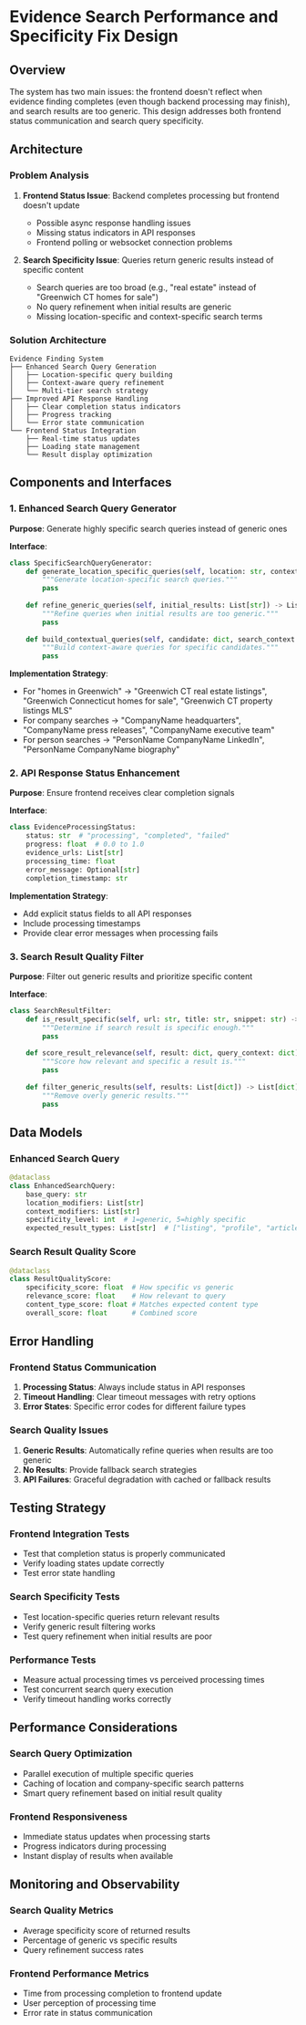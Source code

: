 # Evidence Search Performance and Specificity Fix Design

## Overview

The system has two main issues: the frontend doesn't reflect when evidence finding completes (even though backend processing may finish), and search results are too generic. This design addresses both frontend status communication and search query specificity.

## Architecture

### Problem Analysis

1. **Frontend Status Issue**: Backend completes processing but frontend doesn't update
   - Possible async response handling issues
   - Missing status indicators in API responses
   - Frontend polling or websocket connection problems

2. **Search Specificity Issue**: Queries return generic results instead of specific content
   - Search queries are too broad (e.g., "real estate" instead of "Greenwich CT homes for sale")
   - No query refinement when initial results are generic
   - Missing location-specific and context-specific search terms

### Solution Architecture

```
Evidence Finding System
├── Enhanced Search Query Generation
│   ├── Location-specific query building
│   ├── Context-aware query refinement
│   └── Multi-tier search strategy
├── Improved API Response Handling
│   ├── Clear completion status indicators
│   ├── Progress tracking
│   └── Error state communication
└── Frontend Status Integration
    ├── Real-time status updates
    ├── Loading state management
    └── Result display optimization
```

## Components and Interfaces

### 1. Enhanced Search Query Generator

**Purpose**: Generate highly specific search queries instead of generic ones

**Interface**:
```python
class SpecificSearchQueryGenerator:
    def generate_location_specific_queries(self, location: str, context: str) -> List[str]:
        """Generate location-specific search queries."""
        pass
    
    def refine_generic_queries(self, initial_results: List[str]) -> List[str]:
        """Refine queries when initial results are too generic."""
        pass
    
    def build_contextual_queries(self, candidate: dict, search_context: str) -> List[str]:
        """Build context-aware queries for specific candidates."""
        pass
```

**Implementation Strategy**:
- For "homes in Greenwich" → "Greenwich CT real estate listings", "Greenwich Connecticut homes for sale", "Greenwich CT property listings MLS"
- For company searches → "CompanyName headquarters", "CompanyName press releases", "CompanyName executive team"
- For person searches → "PersonName CompanyName LinkedIn", "PersonName CompanyName biography"

### 2. API Response Status Enhancement

**Purpose**: Ensure frontend receives clear completion signals

**Interface**:
```python
class EvidenceProcessingStatus:
    status: str  # "processing", "completed", "failed"
    progress: float  # 0.0 to 1.0
    evidence_urls: List[str]
    processing_time: float
    error_message: Optional[str]
    completion_timestamp: str
```

**Implementation Strategy**:
- Add explicit status fields to all API responses
- Include processing timestamps
- Provide clear error messages when processing fails

### 3. Search Result Quality Filter

**Purpose**: Filter out generic results and prioritize specific content

**Interface**:
```python
class SearchResultFilter:
    def is_result_specific(self, url: str, title: str, snippet: str) -> bool:
        """Determine if search result is specific enough."""
        pass
    
    def score_result_relevance(self, result: dict, query_context: dict) -> float:
        """Score how relevant and specific a result is."""
        pass
    
    def filter_generic_results(self, results: List[dict]) -> List[dict]:
        """Remove overly generic results."""
        pass
```

## Data Models

### Enhanced Search Query
```python
@dataclass
class EnhancedSearchQuery:
    base_query: str
    location_modifiers: List[str]
    context_modifiers: List[str]
    specificity_level: int  # 1=generic, 5=highly specific
    expected_result_types: List[str]  # ["listing", "profile", "article"]
```

### Search Result Quality Score
```python
@dataclass
class ResultQualityScore:
    specificity_score: float  # How specific vs generic
    relevance_score: float    # How relevant to query
    content_type_score: float # Matches expected content type
    overall_score: float      # Combined score
```

## Error Handling

### Frontend Status Communication
1. **Processing Status**: Always include status in API responses
2. **Timeout Handling**: Clear timeout messages with retry options
3. **Error States**: Specific error codes for different failure types

### Search Quality Issues
1. **Generic Results**: Automatically refine queries when results are too generic
2. **No Results**: Provide fallback search strategies
3. **API Failures**: Graceful degradation with cached or fallback results

## Testing Strategy

### Frontend Integration Tests
- Test that completion status is properly communicated
- Verify loading states update correctly
- Test error state handling

### Search Specificity Tests
- Test location-specific queries return relevant results
- Verify generic result filtering works
- Test query refinement when initial results are poor

### Performance Tests
- Measure actual processing times vs perceived processing times
- Test concurrent search query execution
- Verify timeout handling works correctly

## Performance Considerations

### Search Query Optimization
- Parallel execution of multiple specific queries
- Caching of location and company-specific search patterns
- Smart query refinement based on initial result quality

### Frontend Responsiveness
- Immediate status updates when processing starts
- Progress indicators during processing
- Instant display of results when available

## Monitoring and Observability

### Search Quality Metrics
- Average specificity score of returned results
- Percentage of generic vs specific results
- Query refinement success rates

### Frontend Performance Metrics
- Time from processing completion to frontend update
- User perception of processing time
- Error rate in status communication